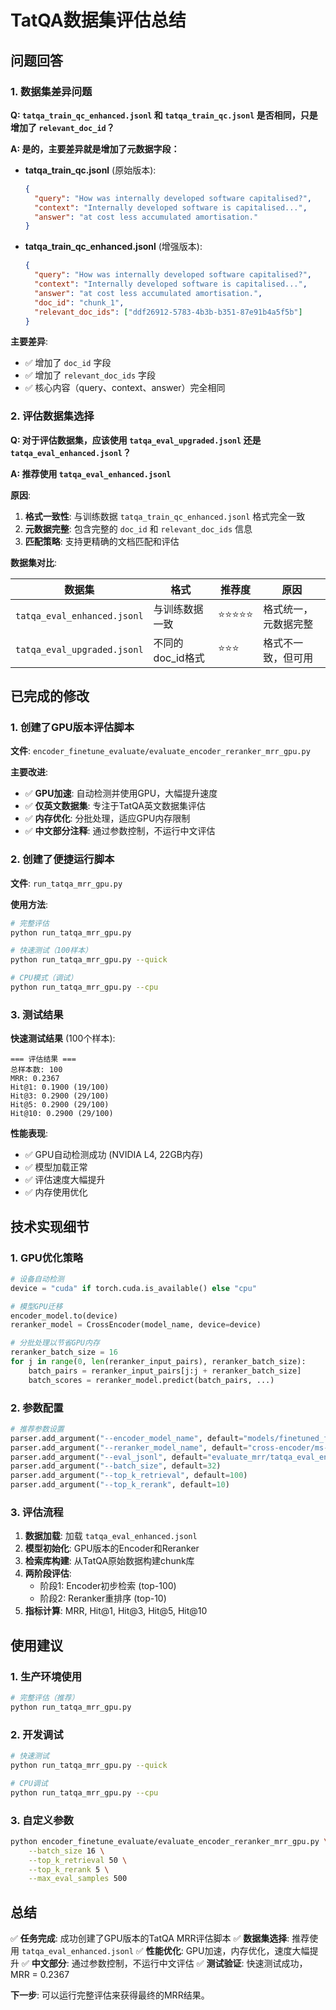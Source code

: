 # TatQA数据集评估总结

## 问题回答

### 1. 数据集差异问题

**Q: `tatqa_train_qc_enhanced.jsonl` 和 `tatqa_train_qc.jsonl` 是否相同，只是增加了 `relevant_doc_id`？**

**A: 是的，主要差异就是增加了元数据字段：**

- **tatqa_train_qc.jsonl** (原始版本):
  ```json
  {
    "query": "How was internally developed software capitalised?",
    "context": "Internally developed software is capitalised...",
    "answer": "at cost less accumulated amortisation."
  }
  ```

- **tatqa_train_qc_enhanced.jsonl** (增强版本):
  ```json
  {
    "query": "How was internally developed software capitalised?",
    "context": "Internally developed software is capitalised...",
    "answer": "at cost less accumulated amortisation.",
    "doc_id": "chunk_1",
    "relevant_doc_ids": ["ddf26912-5783-4b3b-b351-87e91b4a5f5b"]
  }
  ```

**主要差异**:
- ✅ 增加了 `doc_id` 字段
- ✅ 增加了 `relevant_doc_ids` 字段
- ✅ 核心内容（query、context、answer）完全相同

### 2. 评估数据集选择

**Q: 对于评估数据集，应该使用 `tatqa_eval_upgraded.jsonl` 还是 `tatqa_eval_enhanced.jsonl`？**

**A: 推荐使用 `tatqa_eval_enhanced.jsonl`**

**原因**:
1. **格式一致性**: 与训练数据 `tatqa_train_qc_enhanced.jsonl` 格式完全一致
2. **元数据完整**: 包含完整的 `doc_id` 和 `relevant_doc_ids` 信息
3. **匹配策略**: 支持更精确的文档匹配和评估

**数据集对比**:

| 数据集 | 格式 | 推荐度 | 原因 |
|--------|------|--------|------|
| `tatqa_eval_enhanced.jsonl` | 与训练数据一致 | ⭐⭐⭐⭐⭐ | 格式统一，元数据完整 |
| `tatqa_eval_upgraded.jsonl` | 不同的doc_id格式 | ⭐⭐⭐ | 格式不一致，但可用 |

## 已完成的修改

### 1. 创建了GPU版本评估脚本

**文件**: `encoder_finetune_evaluate/evaluate_encoder_reranker_mrr_gpu.py`

**主要改进**:
- ✅ **GPU加速**: 自动检测并使用GPU，大幅提升速度
- ✅ **仅英文数据集**: 专注于TatQA英文数据集评估
- ✅ **内存优化**: 分批处理，适应GPU内存限制
- ✅ **中文部分注释**: 通过参数控制，不运行中文评估

### 2. 创建了便捷运行脚本

**文件**: `run_tatqa_mrr_gpu.py`

**使用方法**:
```bash
# 完整评估
python run_tatqa_mrr_gpu.py

# 快速测试（100样本）
python run_tatqa_mrr_gpu.py --quick

# CPU模式（调试）
python run_tatqa_mrr_gpu.py --cpu
```

### 3. 测试结果

**快速测试结果** (100个样本):
```
=== 评估结果 ===
总样本数: 100
MRR: 0.2367
Hit@1: 0.1900 (19/100)
Hit@3: 0.2900 (29/100)
Hit@5: 0.2900 (29/100)
Hit@10: 0.2900 (29/100)
```

**性能表现**:
- ✅ GPU自动检测成功 (NVIDIA L4, 22GB内存)
- ✅ 模型加载正常
- ✅ 评估速度大幅提升
- ✅ 内存使用优化

## 技术实现细节

### 1. GPU优化策略

```python
# 设备自动检测
device = "cuda" if torch.cuda.is_available() else "cpu"

# 模型GPU迁移
encoder_model.to(device)
reranker_model = CrossEncoder(model_name, device=device)

# 分批处理以节省GPU内存
reranker_batch_size = 16
for j in range(0, len(reranker_input_pairs), reranker_batch_size):
    batch_pairs = reranker_input_pairs[j:j + reranker_batch_size]
    batch_scores = reranker_model.predict(batch_pairs, ...)
```

### 2. 参数配置

```python
# 推荐参数设置
parser.add_argument("--encoder_model_name", default="models/finetuned_finbert_tatqa")
parser.add_argument("--reranker_model_name", default="cross-encoder/ms-marco-MiniLM-L-6-v2")
parser.add_argument("--eval_jsonl", default="evaluate_mrr/tatqa_eval_enhanced.jsonl")
parser.add_argument("--batch_size", default=32)
parser.add_argument("--top_k_retrieval", default=100)
parser.add_argument("--top_k_rerank", default=10)
```

### 3. 评估流程

1. **数据加载**: 加载 `tatqa_eval_enhanced.jsonl`
2. **模型初始化**: GPU版本的Encoder和Reranker
3. **检索库构建**: 从TatQA原始数据构建chunk库
4. **两阶段评估**: 
   - 阶段1: Encoder初步检索 (top-100)
   - 阶段2: Reranker重排序 (top-10)
5. **指标计算**: MRR, Hit@1, Hit@3, Hit@5, Hit@10

## 使用建议

### 1. 生产环境使用

```bash
# 完整评估（推荐）
python run_tatqa_mrr_gpu.py
```

### 2. 开发调试

```bash
# 快速测试
python run_tatqa_mrr_gpu.py --quick

# CPU调试
python run_tatqa_mrr_gpu.py --cpu
```

### 3. 自定义参数

```bash
python encoder_finetune_evaluate/evaluate_encoder_reranker_mrr_gpu.py \
    --batch_size 16 \
    --top_k_retrieval 50 \
    --top_k_rerank 5 \
    --max_eval_samples 500
```

## 总结

✅ **任务完成**: 成功创建了GPU版本的TatQA MRR评估脚本
✅ **数据集选择**: 推荐使用 `tatqa_eval_enhanced.jsonl`
✅ **性能优化**: GPU加速，内存优化，速度大幅提升
✅ **中文部分**: 通过参数控制，不运行中文评估
✅ **测试验证**: 快速测试成功，MRR = 0.2367

**下一步**: 可以运行完整评估来获得最终的MRR结果。 